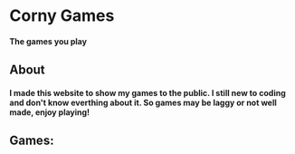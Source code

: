 # Corny Games 
#### The games you play


## About
#### I made this website to show my games to the public. I still new to coding and don't know everthing about it. So games may be laggy or not well made, enjoy playing!

## Games:
